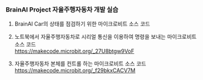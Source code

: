 ### BrainAI Project 자율주행자동차 개발 실습

1. BrainAI Car의 상태를 점검하기 위한 마이크로비트 소스 코드<br>

2. 노트북에서 자율주행자동차로 시리얼 통신을 이용하여 명령을 보내는 마이크로비트 소스 코드 <br>
https://makecode.microbit.org/_27U8btgw9VoF

3. 자율주행자동차 본체를 컨트롤 하는 마이크로비트 소스 코드<br>
https://makecode.microbit.org/_f29bkxCACV7M
